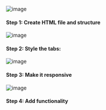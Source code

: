 ![image](https://user-images.githubusercontent.com/18092960/203855694-e9404f1b-dc9f-443c-a9c2-97665a44fcab.png)

#### Step 1: Create HTML file and structure
 ![image](https://user-images.githubusercontent.com/18092960/203855035-ba293212-e71e-4d34-843f-9a72a241af1c.png)

#### Step 2: Style the tabs:
![image](https://user-images.githubusercontent.com/18092960/203855099-0fbfd8fe-b3a7-4a49-a2a9-b44ba0b5e93c.png)


#### Step 3: Make it responsive
![image](https://user-images.githubusercontent.com/18092960/203855456-c5654a4f-4cd8-4c37-90c3-fb036c85c952.png)


#### Step 4: Add functionality
